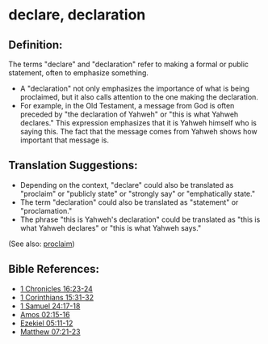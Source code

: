 # declare, declaration #

## Definition: ##

The terms "declare" and "declaration" refer to making a formal or public statement, often to emphasize something.

* A "declaration" not only emphasizes the importance of what is being proclaimed, but it also calls attention to the one making the declaration.
* For example, in the Old Testament, a message from God is often preceded by "the declaration of Yahweh" or "this is what Yahweh declares." This expression emphasizes that it is Yahweh himself who is saying this. The fact that the message comes from Yahweh shows how important that message is.

## Translation Suggestions: ##

* Depending on the context, "declare" could also be translated as "proclaim" or "publicly state" or "strongly say" or "emphatically state."
* The term "declaration" could also be translated as "statement" or "proclamation."
* The phrase "this is Yahweh's declaration" could be translated as "this is what Yahweh declares" or "this is what Yahweh says." 

(See also: [proclaim](../other/proclaim.md))

## Bible References: ##

* [1 Chronicles 16:23-24](https://door43.org/en/bible/notes/1ch/16/23)
* [1 Corinthians 15:31-32](https://door43.org/en/bible/notes/1co/15/31)
* [1 Samuel 24:17-18](https://door43.org/en/bible/notes/1sa/24/17)
* [Amos 02:15-16](https://door43.org/en/bible/notes/amo/02/15)
* [Ezekiel 05:11-12](https://door43.org/en/bible/notes/ezk/05/11)
* [Matthew 07:21-23](https://door43.org/en/bible/notes/mat/07/21)

